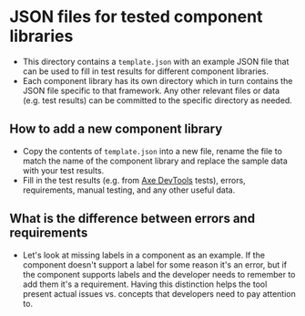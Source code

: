 # JSON files for tested component libraries
- This directory contains a `template.json` with an example JSON file that can be used to fill in test results for different component libraries.
- Each component library has its own directory which in turn contains the JSON file specific to that framework. Any other relevant files or data (e.g. test results) can be committed to the specific directory as needed.

## How to add a new component library
- Copy the contents of `template.json` into a new file, rename the file to match the name of the component library and replace the sample data with your test results.
- Fill in the test results (e.g. from [Axe DevTools](https://www.deque.com/axe/devtools/) tests), errors, requirements, manual testing, and any other useful data.

## What is the difference between errors and requirements
- Let's look at missing labels in a component as an example. If the component doesn't support a label for some reason it's an error, but if the component supports labels and the developer needs to remember to add them it's a requirement. Having this distinction helps the tool present actual issues vs. concepts that developers need to pay attention to.
